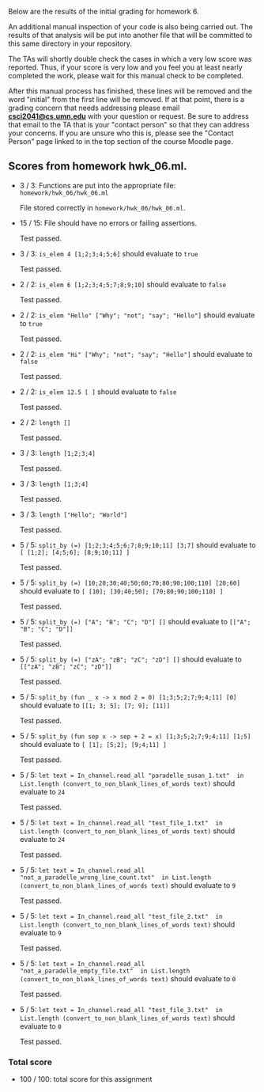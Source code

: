 Below are the results of the initial grading for homework 6.

An additional manual inspection of your code is also being carried out.  The results of that analysis will be put into another file that will be committed to this same directory in your repository.

The TAs will shortly double check the cases in which a very low score was reported. Thus, if your score is very low and you feel you at least nearly completed the work, please wait for this manual check to be completed.

After this manual process has finished, these lines will be removed and the word "initial" from the first line will be removed. If at that point, there is a grading concern that needs addressing please email **csci2041@cs.umn.edu** with your question or request.  Be sure to address that email to the TA that is your "contact person" so that they can address your concerns.  If you are unsure who this is, please see the "Contact Person" page linked to in the top section of the course Moodle page.

## Scores from homework hwk_06.ml.

+ 3 / 3: Functions are put into the appropriate file: ``homework/hwk_06/hwk_06.ml``

    File stored correctly in ``homework/hwk_06/hwk_06.ml``.



+ 15 / 15: File should have no errors or failing assertions.

    Test passed.

+ 3 / 3: ``is_elem 4 [1;2;3;4;5;6]`` should evaluate to ``true``

    Test passed.

+ 2 / 2: ``is_elem 6 [1;2;3;4;5;7;8;9;10]`` should evaluate to ``false``

    Test passed.

+ 2 / 2: ``is_elem "Hello" ["Why"; "not"; "say"; "Hello"]`` should evaluate to ``true``

    Test passed.

+ 2 / 2: ``is_elem "Hi" ["Why"; "not"; "say"; "Hello"]`` should evaluate to ``false``

    Test passed.

+ 2 / 2: ``is_elem 12.5 [ ]`` should evaluate to ``false``

    Test passed.

+ 2 / 2: ``length []``

    Test passed.

+ 3 / 3: ``length [1;2;3;4]``

    Test passed.

+ 3 / 3: ``length [1;3;4]``

    Test passed.

+ 3 / 3: ``length ["Hello"; "World"]``

    Test passed.

+ 5 / 5: ``split_by (=) [1;2;3;4;5;6;7;8;9;10;11] [3;7]`` should evaluate to ``[ [1;2]; [4;5;6]; [8;9;10;11] ]``

    Test passed.

+ 5 / 5: ``split_by (=) [10;20;30;40;50;60;70;80;90;100;110] [20;60]`` should evaluate to ``[ [10]; [30;40;50]; [70;80;90;100;110] ]``

    Test passed.

+ 5 / 5: ``split_by (=) ["A"; "B"; "C"; "D"] []`` should evaluate to ``[["A"; "B"; "C"; "D"]]``

    Test passed.

+ 5 / 5: ``split_by (=) ["zA"; "zB"; "zC"; "zD"] []`` should evaluate to ``[["zA"; "zB"; "zC"; "zD"]]``

    Test passed.

+ 5 / 5: ``split_by (fun _ x -> x mod 2 = 0) [1;3;5;2;7;9;4;11] [0]`` should evaluate to ``[[1; 3; 5]; [7; 9]; [11]]``

    Test passed.

+ 5 / 5: ``split_by (fun sep x -> sep + 2 = x) [1;3;5;2;7;9;4;11] [1;5]`` should evaluate to ``[ [1]; [5;2]; [9;4;11] ]``

    Test passed.

+ 5 / 5: ``let text = In_channel.read_all "paradelle_susan_1.txt"  in List.length (convert_to_non_blank_lines_of_words text)`` should evaluate to ``24``

    Test passed.

+ 5 / 5: ``let text = In_channel.read_all "test_file_1.txt"  in List.length (convert_to_non_blank_lines_of_words text)`` should evaluate to ``24``

    Test passed.

+ 5 / 5: ``let text = In_channel.read_all "not_a_paradelle_wrong_line_count.txt"  in List.length (convert_to_non_blank_lines_of_words text)`` should evaluate to ``9``

    Test passed.

+ 5 / 5: ``let text = In_channel.read_all "test_file_2.txt"  in List.length (convert_to_non_blank_lines_of_words text)`` should evaluate to ``9``

    Test passed.

+ 5 / 5: ``let text = In_channel.read_all "not_a_paradelle_empty_file.txt"  in List.length (convert_to_non_blank_lines_of_words text)`` should evaluate to ``0``

    Test passed.

+ 5 / 5: ``let text = In_channel.read_all "test_file_3.txt"  in List.length (convert_to_non_blank_lines_of_words text)`` should evaluate to ``0``

    Test passed.

### Total score

+ 100 / 100: total score for this assignment

